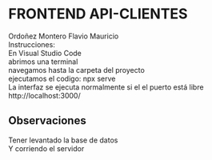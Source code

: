 # FRONTEND API-CLIENTES
Ordoñez Montero Flavio Mauricio  
Instrucciones:  
En Visual Studio Code  
abrimos una terminal  
navegamos hasta la carpeta del proyecto  
ejecutamos el codigo: npx serve  
La interfaz se ejecuta normalmente si el el puerto está libre  
http://localhost:3000/ 

## Observaciones  
Tener levantado la base de datos  
Y corriendo el servidor
